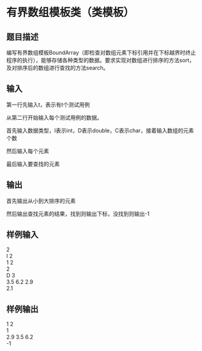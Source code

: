 # 有界数组模板类（类模板）  
  
## 题目描述  
编写有界数组模板BoundArray（即检查对数组元素下标引用并在下标越界时终止程序的执行），能够存储各种类型的数据。要求实现对数组进行排序的方法sort，及对排序后的数组进行查找的方法search。  
  
## 输入  
第一行先输入t，表示有t个测试用例  
  
从第二行开始输入每个测试用例的数据。  
  
首先输入数据类型，I表示int，D表示double，C表示char，接着输入数组的元素个数  
  
然后输入每个元素  
  
最后输入要查找的元素  
  
## 输出  
首先输出从小到大排序的元素  
  
然后输出查找元素的结果，找到则输出下标，没找到则输出-1  
  
## 样例输入  
2  
I 2  
1 2  
2  
D 3  
3.5 6.2 2.9  
2.1  
## 样例输出  
1 2  
1  
2.9 3.5 6.2  
-1  
  
